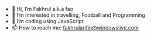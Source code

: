 - 👋 Hi, I’m Fakhrul a.k.a fao
- 👀 I’m interested in travelling, Football and Programming
- 🌱 I’m coding using JavaScript
- 📫 How to reach me: fakhrularifin@windowslive.com

<!---
fao30/fao30 is a ✨ special ✨ repository because its `README.md` (this file) appears on your GitHub profile.
You can click the Preview link to take a look at your changes.
--->

